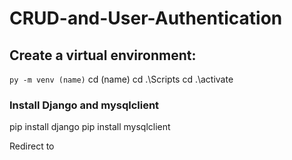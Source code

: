 # CRUD-and-User-Authentication

## Create a virtual environment:
```py -m venv (name)```
cd (name)
cd .\Scripts
cd .\activate

### Install Django and mysqlclient
pip install django
pip install mysqlclient

Redirect to 
